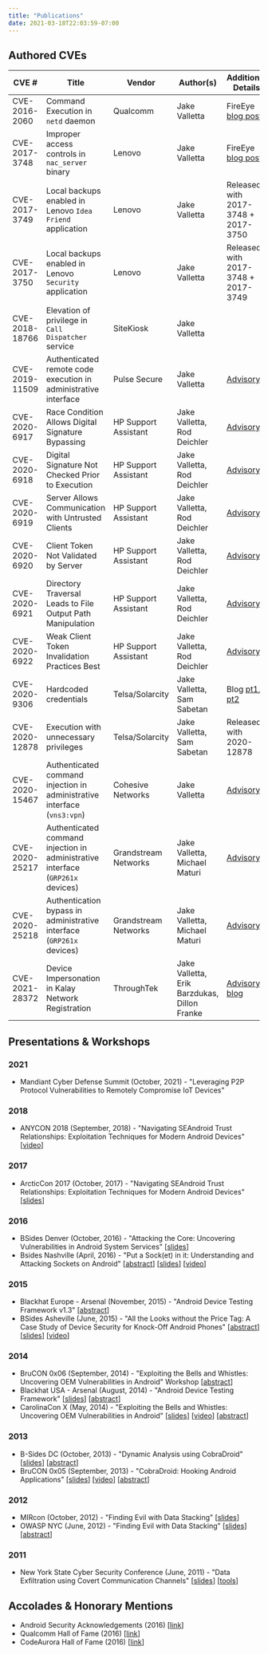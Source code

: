 ```yaml
---
title: "Publications"
date: 2021-03-18T22:03:59-07:00
---
```


## Authored CVEs

| CVE # | Title | Vendor | Author(s) | Additional Details |
|-------|-------|----------|-----------|--------------------|
| CVE-2016-2060      | Command Execution in `netd` daemon      | Qualcomm         | Jake Valletta          | FireEye [blog post](https://www.fireeye.com/blog/threat-research/2016/05/exploiting_cve-2016-.html)                   |
| CVE-2017-3748      | Improper access controls in `nac_server` binary      | Lenovo         | Jake Valletta           | FireEye [blog post](https://www.fireeye.com/blog/threat-research/2017/05/gaining-root-on-lenovo-vibe.html)                   |
| CVE-2017-3749      | Local backups enabled in Lenovo `Idea Friend` application      | Lenovo         | Jake Valletta          | Released with 2017-3748 + 2017-3750                   |
| CVE-2017-3750      | Local backups enabled in Lenovo `Security` application      | Lenovo         | Jake Valletta          | Released with 2017-3748 + 2017-3749                   |
| CVE-2018-18766      | Elevation of privilege in `Call Dispatcher` service       | SiteKiosk         | Jake Valletta          |                    |
| CVE-2019-11509      | Authenticated remote code execution in administrative interface      | Pulse Secure         | Jake Valletta          | [Advisory](https://kb.pulsesecure.net/articles/Pulse_Security_Advisories/SA44101/)                   |
| CVE-2020-6917 |  Race Condition Allows Digital Signature Bypassing  | HP Support Assistant | Jake Valletta, Rod Deichler | [Advisory](https://support.hp.com/us-en/document/ish_5585999-5586023-16)
| CVE-2020-6918 |  Digital Signature Not Checked Prior to Execution  | HP Support Assistant | Jake Valletta, Rod Deichler | [Advisory](https://support.hp.com/us-en/document/ish_5585999-5586023-16)
| CVE-2020-6919 |  Server Allows Communication with Untrusted Clients  | HP Support Assistant | Jake Valletta, Rod Deichler | [Advisory](https://support.hp.com/us-en/document/ish_5585999-5586023-16)
| CVE-2020-6920 |  Client Token Not Validated by Server  | HP Support Assistant | Jake Valletta, Rod Deichler | [Advisory](https://support.hp.com/us-en/document/ish_5585999-5586023-16)
| CVE-2020-6921 |  Directory Traversal Leads to File Output Path Manipulation  | HP Support Assistant | Jake Valletta, Rod Deichler | [Advisory](https://support.hp.com/us-en/document/ish_5585999-5586023-16)
| CVE-2020-6922 |  Weak Client Token Invalidation Practices Best  | HP Support Assistant | Jake Valletta, Rod Deichler | [Advisory](https://support.hp.com/us-en/document/ish_5585999-5586023-16)
| CVE-2020-9306      | Hardcoded credentials      | Telsa/Solarcity         | Jake Valletta, Sam Sabetan          | Blog [pt1](https://www.fireeye.com/blog/threat-research/2021/02/solarcity-exploitation-of-x2e-iot-device-part-one.html), [pt2](https://www.fireeye.com/blog/threat-research/2021/02/solarcity-exploitation-of-x2e-iot-device-part-two.html)                   |
| CVE-2020-12878      | Execution with unnecessary privileges      | Telsa/Solarcity         | Jake Valletta, Sam Sabetan           | Released with 2020-12878                   |
| CVE-2020-15467      | Authenticated command injection in administrative interface (`vns3:vpn`)      | Cohesive Networks        | Jake Valletta          | [Advisory](https://github.com/fireeye/Vulnerability-Disclosures/blob/master/FEYE-2020-0007/FEYE-2020-0007.md)                    |
| CVE-2020-25217      | Authenticated command injection in administrative interface (`GRP261x` devices)      | Grandstream Networks        | Jake Valletta, Michael Maturi         | [Advisory](https://github.com/fireeye/Vulnerability-Disclosures/blob/master/FEYE-2021-0001/FEYE-2021-0001.md)                    |
| CVE-2020-25218      | Authentication bypass in administrative interface (`GRP261x` devices)      | Grandstream Networks        | Jake Valletta, Michael Maturi          | [Advisory](https://github.com/fireeye/Vulnerability-Disclosures/blob/master/FEYE-2021-0002/FEYE-2021-0002.md)                    |
| CVE-2021-28372      | Device Impersonation in Kalay Network Registration                    | ThroughTek     | Jake Valletta, Erik Barzdukas, Dillon Franke     | [Advisory](https://github.com/mandiant/Vulnerability-Disclosures/blob/master/FEYE-2021-0020/FEYE-2021-0020.md), [blog](https://www.mandiant.com/resources/mandiant-discloses-critical-vulnerability-affecting-iot-devices)

## Presentations & Workshops
### 2021
* Mandiant Cyber Defense Summit (October, 2021) - "Leveraging P2P Protocol Vulnerabilities to Remotely Compromise IoT Devices"
### 2018
* ANYCON 2018 (September, 2018) - "Navigating SEAndroid Trust Relationships: Exploitation Techniques for Modern Android Devices" \[[video](https://www.youtube.com/watch?v=tylyvypqqy0)\]

### 2017
* ArcticCon 2017 (October, 2017) - "Navigating SEAndroid Trust Relationships: Exploitation Techniques for Modern Android Devices" \[[slides](/uploads/Valletta%20-%20ArcticCon%202017%20-%20Navigating%20SEAndroid%20Trust%20Relationships.pdf)\]

### 2016
* BSides Denver (October, 2016) - "Attacking the Core: Uncovering Vulnerabilities in Android System Services" \[[slides](/uploads/Valletta%20-%20BSides%20Denver%202016%20-%20Attacking%20the%20Core.pdf)\]
* Bsides Nashville (April, 2016) - "Put a Sock(et) in it: Understanding and Attacking Sockets on Android" \[[abstract](http://www.bsidesnash.org/cfp0/)\] \[[slides](/uploads/Valletta%20-%20BSides%20Nashville%202016%20-%20Put%20a%20Sock%28et%29%20in%20it.pdf)\] \[[video](https://www.youtube.com/watch?v=O1Z1nasF7vk)\]

### 2015
* Blackhat Europe - Arsenal (November, 2015) - "Android Device Testing Framework v1.3" \[[abstract](https://www.blackhat.com/eu-15/arsenal.html#android-device-testing-framework-v13)\]
* BSides Asheville (June, 2015) - "All the Looks without the Price Tag: A Case Study of Device Security for Knock-Off Android Phones" \[[abstract](http://www.bsidesasheville.com/assets/docs/BSidesAVL2015_v2.pdf)\] \[[slides](/uploads/Valletta%20-%20BSides%20Asheville%202015%20-%20All%20the%20Looks%20without%20the%20Price%20Tag.pdf)\] \[[video](https://www.youtube.com/watch?v=wVUQmy0QDUA&t=3h44m20s)\]

### 2014
* BruCON 0x06 (September, 2014) - "Exploiting the Bells and Whistles: Uncovering OEM Vulnerabilities in Android" Workshop \[[abstract](http://2014.brucon.org/index.php/Exploiting_the_Bells_and_Whistles:_Uncovering_OEM_Vulnerabilities_in_Android.html)\]
* Blackhat USA - Arsenal (August, 2014) - "Android Device Testing Framework" \[[slides](/uploads/Valletta%20-%20Blackhat%20USA%20Arsenal%202014%20-%20Android%20Device%20Testing%20Framework.pdf)\] \[[abstract](https://www.blackhat.com/us-14/arsenal.html#Valletta)\]
* CarolinaCon X (May, 2014) - "Exploiting the Bells and Whistles: Uncovering OEM Vulnerabilities in Android" \[[slides](/uploads/Valletta%20-%20CarolinaCon%20X%20-%20Exploiting%20the%20Bells%20and%20Whistles.pdf)\] \[[video](https://www.youtube.com/watch?v=g4jJpQ1lKpE)\] \[[abstract](http://www.carolinacon.org/cc2014/abstracts.html#14)\]

### 2013
* B-Sides DC (October, 2013) - "Dynamic Analysis using CobraDroid" \[[slides](/uploads/Valletta%20-%20BSidesDC%202013%20-%20Dynamic%20Analysis%20using%20CobraDroid.pdf)\] \[[abstract](http://cc.thinkst.com/talk/view/29029/)\]
* BruCON 0x05 (September, 2013) - "CobraDroid: Hooking Android Applications" \[[slides](/uploads/Valletta%20-%20BruCON%202013%20-%20CobraDroid%20-%20Hooking%20Android%20Applications.pdf)\] \[[video](https://www.youtube.com/watch?v=ZcupwSdKNss)\] \[[abstract](http://sched.brucon.org/speaker/jake_valletta.1rbkf7ok)\]

### 2012
* MIRcon (October, 2012) - "Finding Evil with Data Stacking" \[[slides](/uploads/Valletta,%20Bennett%20-%20MIRcon%202012%20-%20Finding%20Evil%20with%20Data%20Stacking.pdf)\]
* OWASP NYC (June, 2012) - "Finding Evil with Data Stacking" \[[slides](/uploads/Valletta,%20Bennett%20-%20OWASP,%20June%202012%20-%20Finding%20Evil%20wth%20Data%20Stacking.pdf)\] \[[abstract](http://www.meetup.com/OWASP-NYC/events/58194332/)\]

### 2011
* New York State Cyber Security Conference (June, 2011) - "Data Exfiltration using Covert Communication Channels" \[[slides](/uploads/Valletta%20-%20NYSCSC%202011%20-%20Data%20Exfiltration%20using%20Covert%20Channels.pdf)\] \[[tools](/uploads/covert_source.zip)\]

## Accolades & Honorary Mentions
* Android Security Acknowledgements (2016) \[[link](https://source.android.com/security/overview/acknowledgements)\]
* Qualcomm Hall of Fame (2016) \[[link](https://www.qualcomm.com/company/product-security/hall-of-fame-archives)\]
* CodeAurora Hall of Fame (2016) \[[link](https://www.codeaurora.org/projects/security-advisories/hall-of-fame)\]

